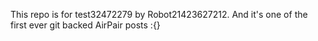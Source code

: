 This repo is for test32472279 by Robot21423627212. And it's one of the first ever git backed AirPair posts :{}